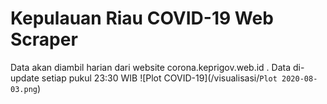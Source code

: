 # Kepulauan Riau COVID-19 Web Scraper
Data akan diambil harian dari website corona.keprigov.web.id . Data di-update setiap pukul 23:30 WIB
![Plot COVID-19](/visualisasi/`Plot 2020-08-03.png`)
